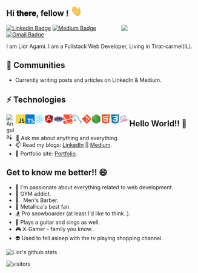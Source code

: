 <h2> Hi 𝐭𝐡𝐞𝐫𝐞, fellow <developers/>! <img src="https://raw.githubusercontent.com/ABSphreak/ABSphreak/master/gifs/Hi.gif" width="30px"></h2>

<img align='right' src='https://user-images.githubusercontent.com/5713670/87202985-820dcb80-c2b6-11ea-9f56-7ec461c497c3.gif' width='200"'>

[![Linkedin Badge](https://img.shields.io/badge/-lioragami-blue?style=flat-square&logo=Linkedin&logoColor=white&link=https://www.linkedin.com/in/lior-agami/)](https://www.linkedin.com/in/lior-agami/) [![Medium Badge](https://img.shields.io/badge/-lioragami-03a57a?style=flat-square&labelColor=000000&logo=Medium&link=https://lioragami.medium.com/)](https://lioragami.medium.com/)
[![Gmail Badge](https://img.shields.io/badge/-lioragami4@gmail.com-c14438?style=flat-square&logo=Gmail&logoColor=white&link=mailto:lioragami4@gmail.com)](mailto:lioragami4@gmail.com)

I am Lior Agami. I am a Fullstack Web Developer, Living in Tirat-carmel(IL).

## 👯 Communities
* Currently writing posts and articles on LinkedIn & Medium.

## ⚡ Technologies
<img width="25px" align="left" alt="Angular" width="26px" src="https://cdn.jsdelivr.net/npm/simple-icons@3.11.0/icons/angular.svg" />
<img width="25px" align="left" alt="JavaScript" width="26px" src="https://github.com/devicons/devicon/blob/master/icons/javascript/javascript-original.svg" />
<img width="25px" align="left" alt="Typescript" width="26px" src="https://github.com/devicons/devicon/blob/master/icons/typescript/typescript-original.svg" />
<img width="25px" align="left" alt="React" width="26px" src="https://github.com/devicons/devicon/blob/master/icons/react/react-original.svg" />
<img width="25px" align="left" alt="angularJS" width="26px" src="https://github.com/devicons/devicon/blob/master/icons/angularjs/angularjs-original.svg" />
<img width="25px" align="left" alt="php" width="26px" src="https://github.com/devicons/devicon/blob/master/icons/php/php-original.svg" />
<img width="25px" align="left" alt="Laravel" width="26px" src="https://github.com/devicons/devicon/blob/master/icons/laravel/laravel-plain.svg" />
<img width="25px" align="left" alt="MySQL" width="26px" src="https://github.com/devicons/devicon/blob/master/icons/mysql/mysql-original.svg" />
<img width="25px" align="left" alt="Git" width="26px" src="https://github.com/devicons/devicon/blob/master/icons/git/git-original.svg" />
<img width="25px" align="left" alt="Nodejs" width="26px" src="https://github.com/devicons/devicon/blob/master/icons/nodejs/nodejs-original.svg" />
<img width="25px" align="left" alt="HTML5" width="26px" src="https://github.com/devicons/devicon/blob/master/icons/html5/html5-original.svg" />
<img width="25px" align="left" alt="CSS3" width="26px" src="https://github.com/devicons/devicon/blob/master/icons/css3/css3-original.svg" />
<img width="25px" align="left" alt="Sass" width="26px" src="https://github.com/devicons/devicon/blob/master/icons/sass/sass-original.svg" />



## Hello World!! 🤔
- 💬 Ask me about anything and everything.
- 📫 Read my blogs: [LinkedIn](https://www.linkedin.com/in/lior-agami/) || [Medium](https://lioragami.medium.com/).
- 🎯 Portfolio site: [Portfolio](https://lior-dev.com).

## Get to know me better!! 😄
- 🤖 I'm passionate about everything related to web development.
- 💪 GYM addict.
- 💈 &nbsp;&nbsp;Men's Barber.
- 🎸 Metallica's best fan.
- 🏂 Pro snowboarder (at least I'd like to think..).
- 🎼 Plays a guitar and sings as well.
- 🎮 X-Gamer - family you know..
- 👽 Used to fell asleep with the tv playing shopping channel.

![Lior's github stats](https://github-readme-stats.vercel.app/api?username=lioragami&hide=["issues"]&show_icons=true)

![visitors](https://visitor-badge.glitch.me/badge?page_id=lioragami.lioragami)

